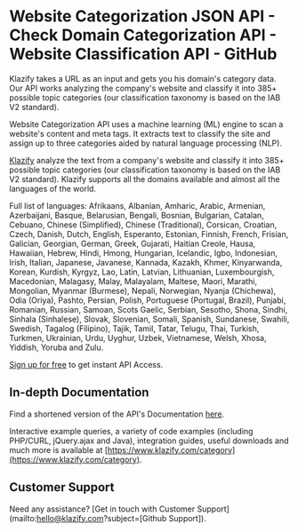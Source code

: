 # Website Categorization JSON API - Check Domain Categorization API - Website Classification API - GitHub

Klazify takes a URL as an input and gets you his domain's category data. Our API works analyzing the company's website and classify it into 385+ possible topic categories (our classification taxonomy is based on the IAB V2 standard).

Website Categorization API uses a machine learning (ML) engine to scan a website's content and meta tags. It extracts text to classify the site and assign up to three categories aided by natural language processing (NLP).

[Klazify](https://www.klazify.com) analyze the text from a company's website and classify it into 385+ possible topic categories (our classification taxonomy is based on the IAB V2 standard).
Klazify supports all the domains available and almost all the languages of the world. 

Full list of languages: Afrikaans, Albanian, Amharic, Arabic, Armenian, Azerbaijani, Basque, Belarusian, Bengali, Bosnian, Bulgarian, Catalan, Cebuano, Chinese (Simplified), Chinese (Traditional), Corsican, Croatian, Czech, Danish, Dutch, English, Esperanto, Estonian, Finnish, French, Frisian, Galician, Georgian, German, Greek, Gujarati, Haitian Creole, Hausa, Hawaiian, Hebrew, Hindi, Hmong, Hungarian, Icelandic, Igbo, Indonesian, Irish, Italian, Japanese, Javanese, Kannada, Kazakh, Khmer, Kinyarwanda, Korean, Kurdish, Kyrgyz, Lao, Latin, Latvian, Lithuanian, Luxembourgish, Macedonian, Malagasy, Malay, Malayalam, Maltese, Maori, Marathi, Mongolian, Myanmar (Burmese), Nepali, Norwegian, Nyanja (Chichewa), Odia (Oriya), Pashto, Persian, Polish, Portuguese (Portugal, Brazil), Punjabi, Romanian, Russian, Samoan, Scots Gaelic, Serbian, Sesotho, Shona, Sindhi, Sinhala (Sinhalese), Slovak, Slovenian, Somali, Spanish, Sundanese, Swahili, Swedish, Tagalog (Filipino), Tajik, Tamil, Tatar, Telugu, Thai, Turkish, Turkmen, Ukrainian, Urdu, Uyghur, Uzbek, Vietnamese, Welsh, Xhosa, Yiddish, Yoruba and Zulu.

[Sign up for free](https://www.klazify.com) to get instant API Access.

## In-depth Documentation

Find a shortened version of the API's Documentation [here](https://www.klazify.com/category).

Interactive example queries, a variety of code examples (including PHP/CURL, jQuery.ajax and Java), integration guides, useful downloads and much more is available at [https://www.klazify.com/category](https://www.klazify.com/category).

## Customer Support
Need any assistance? [Get in touch with Customer Support] (mailto:hello@klazify.com?subject=[Github Support]).
